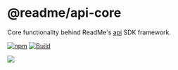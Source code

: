 # @readme/api-core

Core functionality behind ReadMe's [api](https://npm.im/api) SDK framework.

[![npm](https://img.shields.io/npm/v/@readme/api-core)](https://npm.im/@readme/api-core) [![Build](https://github.com/readmeio/api/workflows/CI/badge.svg)](https://github.com/readmeio/api)

[![](https://d3vv6lp55qjaqc.cloudfront.net/items/1M3C3j0I0s0j3T362344/Untitled-2.png)](https://readme.io)
